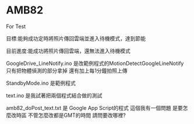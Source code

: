 # AMB82
For Test

目標:能夠成功定時將照片傳回雲端並進入待機模式，達到節能

目前進度:能成功將照片傳回雲端，還無法進入待機模式

GoogleDrive_LineNotify.ino 是改範例程式的MotionDetectGoogleLineNotify 只有把物體偵測的部分拿掉 還有加上每1分鐘拍照上傳

StandbyMode.ino 是範例程式

text.ino 是我試著把兩個程式結合做的測試

amb82_doPost_text.txt 是 Google App Script的程式 這個我有一個問題 是要怎麼改時區
不管怎麼改都是GMT的時間 請問要改哪裡?
